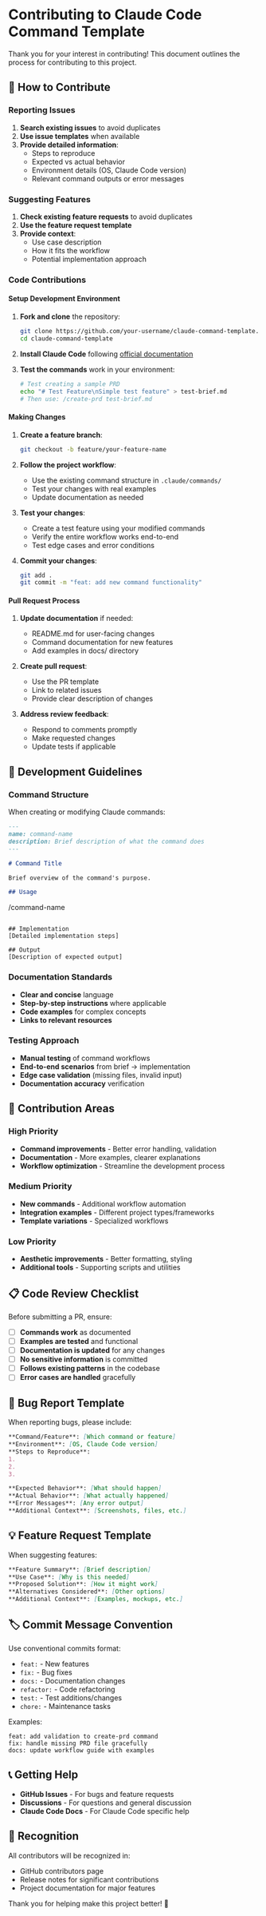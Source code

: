 # Contributing to Claude Code Command Template

Thank you for your interest in contributing! This document outlines the process for contributing to this project.

## 🤝 How to Contribute

### Reporting Issues

1. **Search existing issues** to avoid duplicates
2. **Use issue templates** when available
3. **Provide detailed information**:
   - Steps to reproduce
   - Expected vs actual behavior
   - Environment details (OS, Claude Code version)
   - Relevant command outputs or error messages

### Suggesting Features

1. **Check existing feature requests** to avoid duplicates
2. **Use the feature request template**
3. **Provide context**:
   - Use case description
   - How it fits the workflow
   - Potential implementation approach

### Code Contributions

#### Setup Development Environment

1. **Fork and clone** the repository:
   ```bash
   git clone https://github.com/your-username/claude-command-template.git
   cd claude-command-template
   ```

2. **Install Claude Code** following [official documentation](https://docs.anthropic.com/en/docs/claude-code)

3. **Test the commands** work in your environment:
   ```bash
   # Test creating a sample PRD
   echo "# Test Feature\nSimple test feature" > test-brief.md
   # Then use: /create-prd test-brief.md
   ```

#### Making Changes

1. **Create a feature branch**:
   ```bash
   git checkout -b feature/your-feature-name
   ```

2. **Follow the project workflow**:
   - Use the existing command structure in `.claude/commands/`
   - Test your changes with real examples
   - Update documentation as needed

3. **Test your changes**:
   - Create a test feature using your modified commands
   - Verify the entire workflow works end-to-end
   - Test edge cases and error conditions

4. **Commit your changes**:
   ```bash
   git add .
   git commit -m "feat: add new command functionality"
   ```

#### Pull Request Process

1. **Update documentation** if needed:
   - README.md for user-facing changes
   - Command documentation for new features
   - Add examples in docs/ directory

2. **Create pull request**:
   - Use the PR template
   - Link to related issues
   - Provide clear description of changes

3. **Address review feedback**:
   - Respond to comments promptly
   - Make requested changes
   - Update tests if applicable

## 📝 Development Guidelines

### Command Structure

When creating or modifying Claude commands:

```markdown
---
name: command-name
description: Brief description of what the command does
---

# Command Title

Brief overview of the command's purpose.

## Usage
```
/command-name <arguments>
```

## Implementation
[Detailed implementation steps]

## Output
[Description of expected output]
```

### Documentation Standards

- **Clear and concise** language
- **Step-by-step instructions** where applicable
- **Code examples** for complex concepts
- **Links to relevant resources**

### Testing Approach

- **Manual testing** of command workflows
- **End-to-end scenarios** from brief → implementation
- **Edge case validation** (missing files, invalid input)
- **Documentation accuracy** verification

## 🎯 Contribution Areas

### High Priority
- **Command improvements** - Better error handling, validation
- **Documentation** - More examples, clearer explanations
- **Workflow optimization** - Streamline the development process

### Medium Priority
- **New commands** - Additional workflow automation
- **Integration examples** - Different project types/frameworks
- **Template variations** - Specialized workflows

### Low Priority
- **Aesthetic improvements** - Better formatting, styling
- **Additional tools** - Supporting scripts and utilities

## 📋 Code Review Checklist

Before submitting a PR, ensure:

- [ ] **Commands work** as documented
- [ ] **Examples are tested** and functional
- [ ] **Documentation is updated** for any changes
- [ ] **No sensitive information** is committed
- [ ] **Follows existing patterns** in the codebase
- [ ] **Error cases are handled** gracefully

## 🐛 Bug Report Template

When reporting bugs, please include:

```markdown
**Command/Feature**: [Which command or feature]
**Environment**: [OS, Claude Code version]
**Steps to Reproduce**:
1. 
2. 
3. 

**Expected Behavior**: [What should happen]
**Actual Behavior**: [What actually happened]
**Error Messages**: [Any error output]
**Additional Context**: [Screenshots, files, etc.]
```

## 💡 Feature Request Template

When suggesting features:

```markdown
**Feature Summary**: [Brief description]
**Use Case**: [Why is this needed]
**Proposed Solution**: [How it might work]
**Alternatives Considered**: [Other options]
**Additional Context**: [Examples, mockups, etc.]
```

## 🏷️ Commit Message Convention

Use conventional commits format:

- `feat:` - New features
- `fix:` - Bug fixes
- `docs:` - Documentation changes
- `refactor:` - Code refactoring
- `test:` - Test additions/changes
- `chore:` - Maintenance tasks

Examples:
```
feat: add validation to create-prd command
fix: handle missing PRD file gracefully
docs: update workflow guide with examples
```

## 📞 Getting Help

- **GitHub Issues** - For bugs and feature requests
- **Discussions** - For questions and general discussion
- **Claude Code Docs** - For Claude Code specific help

## 🙏 Recognition

All contributors will be recognized in:
- GitHub contributors page
- Release notes for significant contributions
- Project documentation for major features

Thank you for helping make this project better! 🚀